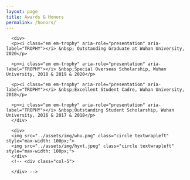 ```yaml
---
layout: page
title: Awards & Honors
permalink: /honors/
---
```



<div>


      <div>
      <p><i class="em em-trophy" aria-role="presentation" aria-label="TROPHY"></i> &nbsp; Outstanding Graduate at Wuhan University, 2020</p>

      <p><i class="em em-trophy" aria-role="presentation" aria-label="TROPHY"></i> &nbsp;Special Overseas Scholarship, Wuhan University, 2018 & 2019 & 2020</p>

      <p><i class="em em-trophy" aria-role="presentation" aria-label="TROPHY"></i> &nbsp;Excellent Student Cadre, Wuhan University, 2018</p>

      <p><i class="em em-trophy" aria-role="presentation" aria-label="TROPHY"></i> &nbsp;Outstanding Student Scholarship, Wuhan University, 2016 & 2017 & 2018</p>
      </div>

      <div>
      <img src="../assets/img/whu.png" class="circle textwrapleft" style="max-width: 100px;">
      <img src="../assets/img/hyxt.jpeg" class="circle textwrapleft" style="max-width: 100px;">
      </div>
      <!-- <div class="col-5">

      </div> -->
</div>
